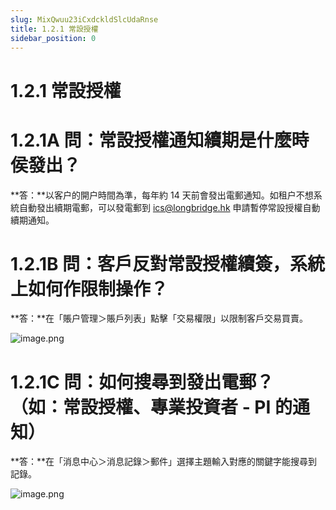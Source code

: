 ```yaml
---
slug: MixQwuu23iCxdckldSlcUdaRnse
title: 1.2.1 常設授權
sidebar_position: 0
---
```



# 1.2.1 常設授權


# 1.2.1A 問：常設授權通知續期是什麼時侯發出？


**答：**以客户的開户時間為準，每年約 14 天前會發出電郵通知。如租户不想系統自動發出續期電郵，可以發電郵到 ics@longbridge.hk 申請暫停常設授權自動續期通知。


# 1.2.1B 問：客戶反對常設授權續簽，系統上如何作限制操作？


**答：**在「賬户管理＞賬戶列表」點擊「交易權限」以限制客戶交易買賣。


![image.png](/assets/d6664ffeca34bef7aea6a79084d41384.png)


# 1.2.1C 問：如何搜尋到發出電郵？（如：常設授權、專業投資者 - PI 的通知）


**答：**在「消息中心＞消息記錄＞郵件」選擇主題輸入對應的關鍵字能搜尋到記錄。


![image.png](/assets/5e38a93933deae991c1d53538db6dfbf.png)

